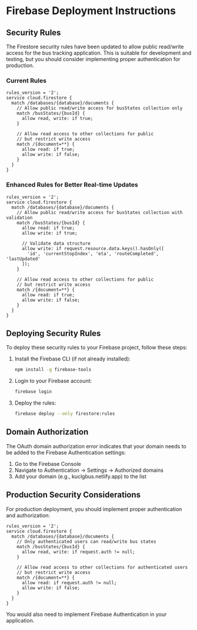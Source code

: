 # Firebase Deployment Instructions

## Security Rules

The Firestore security rules have been updated to allow public read/write access for the bus tracking application. This is suitable for development and testing, but you should consider implementing proper authentication for production.

### Current Rules

```
rules_version = '2';
service cloud.firestore {
  match /databases/{database}/documents {
    // Allow public read/write access for busStates collection only
    match /busStates/{busId} {
      allow read, write: if true;
    }
    
    // Allow read access to other collections for public
    // but restrict write access
    match /{document=**} {
      allow read: if true;
      allow write: if false;
    }
  }
}
```

### Enhanced Rules for Better Real-time Updates

```
rules_version = '2';
service cloud.firestore {
  match /databases/{database}/documents {
    // Allow public read/write access for busStates collection with validation
    match /busStates/{busId} {
      allow read: if true;
      allow write: if true;
      
      // Validate data structure
      allow write: if request.resource.data.keys().hasOnly([
        'id', 'currentStopIndex', 'eta', 'routeCompleted', 'lastUpdated'
      ]);
    }
    
    // Allow read access to other collections for public
    // but restrict write access
    match /{document=**} {
      allow read: if true;
      allow write: if false;
    }
  }
}
```

## Deploying Security Rules

To deploy these security rules to your Firebase project, follow these steps:

1. Install the Firebase CLI (if not already installed):
   ```bash
   npm install -g firebase-tools
   ```

2. Login to your Firebase account:
   ```bash
   firebase login
   ```

3. Deploy the rules:
   ```bash
   firebase deploy --only firestore:rules
   ```

## Domain Authorization

The OAuth domain authorization error indicates that your domain needs to be added to the Firebase Authentication settings:

1. Go to the Firebase Console
2. Navigate to Authentication -> Settings -> Authorized domains
3. Add your domain (e.g., kuclgbus.netlify.app) to the list

## Production Security Considerations

For production deployment, you should implement proper authentication and authorization:

```
rules_version = '2';
service cloud.firestore {
  match /databases/{database}/documents {
    // Only authenticated users can read/write bus states
    match /busStates/{busId} {
      allow read, write: if request.auth != null;
    }
    
    // Allow read access to other collections for authenticated users
    // but restrict write access
    match /{document=**} {
      allow read: if request.auth != null;
      allow write: if false;
    }
  }
}
```

You would also need to implement Firebase Authentication in your application.